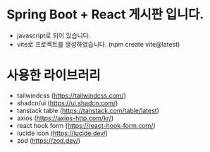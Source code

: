 # Spring Boot + React 게시판 입니다.

- javascript로 되어 있습니다.
- vite로 프로젝트를 생성하였습니다. (npm create vite@latest)

# 사용한 라이브러리

- tailwindcss (https://tailwindcss.com/)
- shadcn/ui (https://ui.shadcn.com/)
- tanstack table (https://tanstack.com/table/latest)
- axios (https://axios-http.com/kr/)
- react hook form (https://react-hook-form.com/)
- lucide icon (https://lucide.dev/)
- zod (https://zod.dev/)
